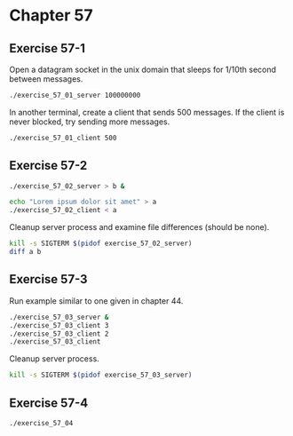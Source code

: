 # Chapter 57

## Exercise 57-1

Open a datagram socket in the unix domain that sleeps for 1/10th second between messages.

```sh
./exercise_57_01_server 100000000
```

In another terminal, create a client that sends 500 messages. If the client is never blocked, try sending more messages.

```sh
./exercise_57_01_client 500
```

## Exercise 57-2

```sh
./exercise_57_02_server > b &
```

```sh
echo "Lorem ipsum dolor sit amet" > a
./exercise_57_02_client < a
```

Cleanup server process and examine file differences (should be none).

```sh
kill -s SIGTERM $(pidof exercise_57_02_server)
diff a b
```

## Exercise 57-3

Run example similar to one given in chapter 44.

```sh
./exercise_57_03_server &
./exercise_57_03_client 3
./exercise_57_03_client 2
./exercise_57_03_client
```

Cleanup server process.

```sh
kill -s SIGTERM $(pidof exercise_57_03_server)
```

## Exercise 57-4

```sh
./exercise_57_04
```
